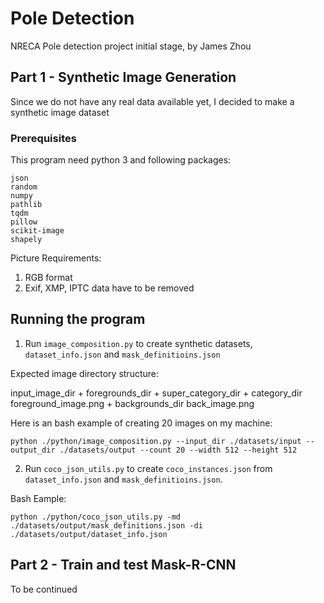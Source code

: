 # Pole Detection

NRECA Pole detection project initial stage, by James Zhou

## Part 1 - Synthetic Image Generation

Since we do not have any real data available yet, I decided to make a synthetic image dataset

### Prerequisites

This program need python 3 and following packages:

```
json
random
numpy
pathlib
tqdm
pillow
scikit-image
shapely
```
Picture Requirements:

1. RGB format
2. Exif, XMP, IPTC data have to be removed


## Running the program

1. Run `image_composition.py` to create synthetic datasets, `dataset_info.json` and `mask_definitioins.json`

 Expected image directory structure:
 
 input_image_dir
    + foregrounds_dir
        + super_category_dir
            + category_dir
                    foreground_image.png
    + backgrounds_dir
            back_image.png
        

Here is an bash example of creating 20 images on my machine: 
```
python ./python/image_composition.py --input_dir ./datasets/input --output_dir ./datasets/output --count 20 --width 512 --height 512
```
2.  Run `coco_json_utils.py` to create `coco_instances.json` from  `dataset_info.json` and `mask_definitioins.json`.

Bash Eample:

```
python ./python/coco_json_utils.py -md ./datasets/output/mask_definitions.json -di ./datasets/output/dataset_info.json
```

## Part 2 - Train and test Mask-R-CNN

To be continued
